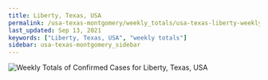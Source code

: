 ```yaml
---
title: Liberty, Texas, USA
permalink: /usa-texas-montgomery/weekly_totals/usa-texas-liberty-weekly_totals.html
last_updated: Sep 13, 2021
keywords: ["Liberty, Texas, USA", "weekly totals"]
sidebar: usa-texas-montgomery_sidebar
---
```


![Weekly Totals of Confirmed Cases for Liberty, Texas, USA](/covid_tracker/images/graphs/usa-texas-liberty-weekly_totals_graph.png)
